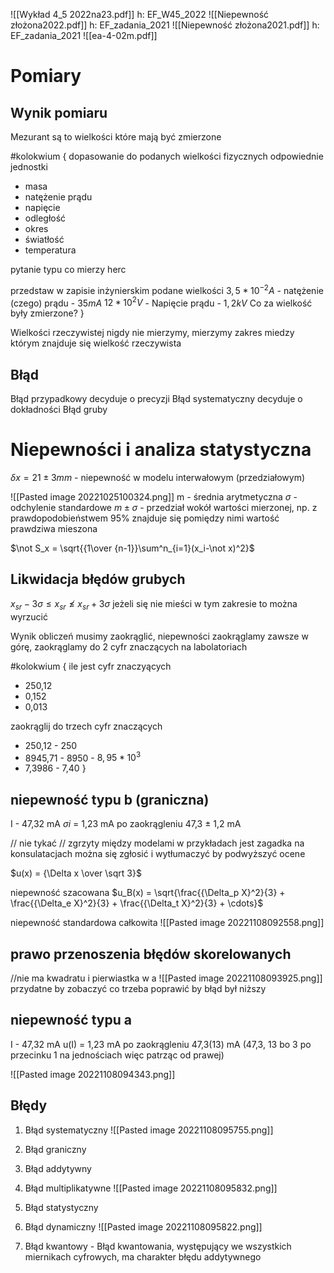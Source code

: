 ![[Wykład 4_5 2022na23.pdf]] h: EF_W45_2022
![[Niepewność złożona2022.pdf]] h: EF_zadania_2021
![[Niepewność złożona2021.pdf]] h: EF_zadania_2021
![[ea-4-02m.pdf]]

# Pomiary
## Wynik pomiaru

Mezurant są to wielkości które mają być zmierzone

#kolokwium {
dopasowanie do podanych wielkości fizycznych odpowiednie jednostki
- masa
- natężenie prądu
- napięcie
- odległość
- okres
- światłość
- temperatura

pytanie typu co mierzy herc

przedstaw w zapisie inżynierskim podane wielkości
$3,5 * 10^{-2} A$ - natężenie (czego) prądu - $35 mA$
$12 * 10^2 V$ - Napięcie prądu - $1,2 kV$
Co za wielkość były zmierzone?
}



Wielkości rzeczywistej nigdy nie mierzymy, mierzymy zakres miedzy którym znajduje się wielkość rzeczywista

## Błąd
Błąd przypadkowy decyduje o precyzji
Błąd systematyczny decyduje o dokładności
Błąd gruby

# Niepewności i analiza statystyczna

$\delta x = 21\pm3 mm$  - niepewność w modelu interwałowym (przedziałowym)

![[Pasted image 20221025100324.png]] 
m - średnia arytmetyczna
$\sigma$ - odchylenie standardowe
$m\pm \sigma$ - przedział wokół wartości mierzonej, np. z prawdopodobieństwem 95% znajduje się pomiędzy nimi wartość prawdziwa mieszona



$\not S_x = \sqrt{{1\over {n-1}}\sum^n_{i=1}(x_i-\not x)^2}$    

## Likwidacja błędów grubych
$x_{sr} - 3\sigma \leq x_{sr} \not\leq x_{sr} + 3\sigma$ 
jeżeli się nie mieści w tym zakresie to można wyrzucić

Wynik obliczeń musimy zaokrąglić, niepewności zaokrąglamy zawsze w górę, zaokrąglamy do 2 cyfr znaczących na labolatoriach

#kolokwium {
ile jest cyfr znaczyących
- 250,12
- 0,152
- 0,013

zaokrąglij do trzech cyfr znaczących
- 250,12 - 250
- 8945,71 - 8950 - $8,95*10^3$
- 7,3986 - 7,40
}



## niepewność typu b (graniczna)
I - 47,32 mA    $\sigma i$ = 1,23 mA
po zaokrągleniu 47,3 $\pm$ 1,2 mA

// nie tykać
// zgrzyty między modelami  w przykładach jest zagadka na konsulatacjach można się zgłosić i wytłumaczyć by podwyższyć ocene

$u(x) = {\Delta x \over \sqrt 3}$ 

niepewność szacowana
$u_B(x) = \sqrt{\frac{{\Delta_p X}^2}{3} + \frac{{\Delta_e X}^2}{3} + \frac{{\Delta_t X}^2}{3} + \cdots}$ 

niepewność standardowa całkowita
![[Pasted image 20221108092558.png]]

## prawo przenoszenia błędów skorelowanych
//nie ma kwadratu i pierwiastka w a
![[Pasted image 20221108093925.png]]
przydatne by zobaczyć co trzeba poprawić by błąd był niższy





## niepewność typu a
I - 47,32 mA    u(I) = 1,23 mA
po zaokrągleniu 47,3(13) mA (47,3, 13 bo 3 po przecinku 1 na jednościach więc patrząc od prawej)

![[Pasted image 20221108094343.png]]



## Błędy

1. Błąd systematyczny 
   ![[Pasted image 20221108095755.png]]
   
2. Błąd graniczny
3. Błąd addytywny
4. Błąd multiplikatywne
   ![[Pasted image 20221108095832.png]]
5. Błąd statystyczny
6. Błąd dynamiczny
   ![[Pasted image 20221108095822.png]]
7. Błąd kwantowy - Błąd kwantowania, występujący we wszystkich miernikach cyfrowych, ma charakter błędu addytywnego









